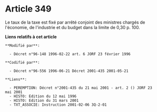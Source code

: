 # Article 349

Le taux de la taxe est fixé par arrêté conjoint des ministres chargés de l'économie, de l'industrie et du budget dans la
limite de 0,30 p. 100.

**Liens relatifs à cet article**

	**Modifié par**:

	  - Décret n°96-148 1996-02-22 art. 6 JORF 23 février 1996

	**Codifié par**:

	  - Décret n°96-556 1996-06-21 Décret 2001-435 2001-05-21

	**Liens**:

	  - PEREMPTION: Décret n°2001-435 du 21 mai 2001 - art. 2 () JORF 23 mai 2001
	  - HISTO: Edition du 12 mai 1996
	  - HISTO: Edition du 31 mars 2001
	  - TXT_ASSOCIE: Instruction 2001-02-06 3Q-2-01
